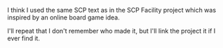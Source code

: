 I think I used the same SCP text as in the SCP Facility project which was inspired by an online board game idea.

I'll repeat that I don't remember who made it, but I'll link the project it if I ever find it.
